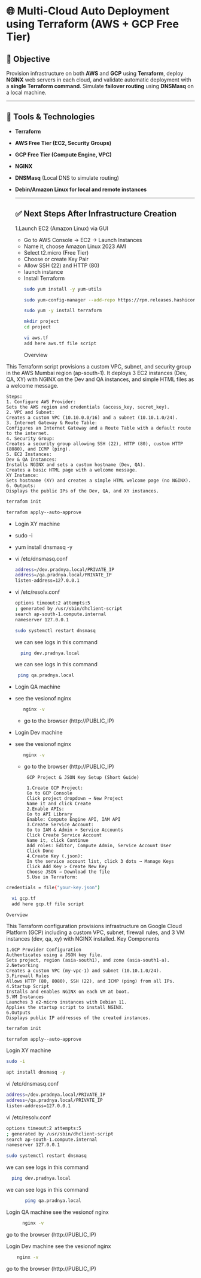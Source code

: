 # 🌐 Multi-Cloud Auto Deployment using Terraform (AWS + GCP Free Tier)

## 📌 Objective
Provision infrastructure on both **AWS** and **GCP** using **Terraform**, deploy **NGINX** web servers in each cloud, and validate automatic deployment with a **single Terraform command**. Simulate **failover routing** using **DNSMasq** on a local machine.

---

## 🧰 Tools & Technologies

- **Terraform**
- **AWS Free Tier (EC2, Security Groups)**
- **GCP Free Tier (Compute Engine, VPC)**
- **NGINX**
- **DNSMasq** (Local DNS to simulate routing)
- **Debin/Amazon Linux for local and remote instances**

  ---

  ## ✅ Next Steps After Infrastructure Creation
  1.Launch EC2 (Amazon Linux) via GUI
  - Go to AWS Console → EC2 → Launch Instances
  - Name it, choose Amazon Linux 2023 AMI
  - Select t2.micro (Free Tier)
  - Choose or create Key Pair
  - Allow SSH (22) and HTTP (80)
  - launch instance
  - Install Terraform
    ```bash
    sudo yum install -y yum-utils
    ```
    ```bash
    sudo yum-config-manager --add-repo https://rpm.releases.hashicorp.com/AmazonLinux/hashicorp.repo
    ```
    ```bash
    sudo yum -y install terraform
    ```
    ```bash
    mkdir project
    cd project
    ```
    ```bash
    vi aws.tf
    add here aws.tf file script
    ```
     Overview
  
 This Terraform script provisions a custom VPC, subnet, and security group in the AWS Mumbai region (ap-south-1). It deploys 3 EC2 instances (Dev, QA, XY) with NGINX on the Dev and QA instances, and simple HTML files as a welcome message.

    Steps:
    1. Configure AWS Provider:
    Sets the AWS region and credentials (access_key, secret_key).
    2. VPC and Subnet:
    Creates a custom VPC (10.10.0.0/16) and a subnet (10.10.1.0/24).
    3. Internet Gateway & Route Table:
    Configures an Internet Gateway and a Route Table with a default route to the internet.
    4. Security Group:
    Creates a security group allowing SSH (22), HTTP (80), custom HTTP (8080), and ICMP (ping).
    5. EC2 Instances:
    Dev & QA Instances:
    Installs NGINX and sets a custom hostname (Dev, QA).
    Creates a basic HTML page with a welcome message.
    XY Instance:
    Sets hostname (XY) and creates a simple HTML welcome page (no NGINX).
    6. Outputs:
    Displays the public IPs of the Dev, QA, and XY instances.
```bash
terrafom init
```
```bash
terrafom apply--auto-approve
```
- Login XY machine
- sudo -i
- yum install dnsmasq -y
- vi /etc/dnsmasq.conf
   ```bash
   address=/dev.pradnya.local/PRIVATE_IP
   address=/qa.pradnya.local/PRIVATE_IP
   listen-address=127.0.0.1
   ```
- vi /etc/resolv.conf
   ```bash
   options timeout:2 attempts:5
   ; generated by /usr/sbin/dhclient-script
   search ap-south-1.compute.internal
   nameserver 127.0.0.1
   ```
  ```bash
  sudo systemctl restart dnsmasq
  ```
  we can see logs in this command 
   ```bash
     ping dev.pradnya.local
  ```
   we can see logs in this command 
    ```bash
     ping qa.pradnya.local
  ```
- Login QA machine
- see the vesionof nginx
   ```bash
      nginx -v
     ```
    - go to the browser (http://PUBLIC_IP)
     
- Login Dev machine
- see the vesionof nginx
   ```bash
      nginx -v
     ```
   - go to the browser (http://PUBLIC_IP)
     
          GCP Project & JSON Key Setup (Short Guide)
      
          1.Create GCP Project:
          Go to GCP Console
          Click project dropdown → New Project
          Name it and click Create
          2.Enable APIs:
          Go to API Library
          Enable: Compute Engine API, IAM API
          3.Create Service Account:
          Go to IAM & Admin > Service Accounts
          Click Create Service Account
          Name it, click Continue
          Add roles: Editor, Compute Admin, Service Account User
          Click Done
          4.Create Key (.json):
          In the service account list, click 3 dots → Manage Keys
          Click Add Key > Create New Key
          Choose JSON → Download the file
          5.Use in Terraform:
 ```bash
credentials = file("your-key.json")
 ```
  ```bash
    vi gcp.tf
    add here gcp.tf file script
   ```
    Overview
  
This Terraform configuration provisions infrastructure on Google Cloud Platform (GCP) including a custom VPC, subnet, firewall rules, and 3 VM instances (dev, qa, xy) with NGINX installed.
Key Components

    1.GCP Provider Configuration
    Authenticates using a JSON key file.
    Sets project, region (asia-south1), and zone (asia-south1-a).
    2.Networking
    Creates a custom VPC (my-vpc-1) and subnet (10.10.1.0/24).
    3.Firewall Rules
    Allows HTTP (80, 8080), SSH (22), and ICMP (ping) from all IPs.
    4.Startup Script
    Installs and enables NGINX on each VM at boot.
    5.VM Instances
    Launches 3 e2-micro instances with Debian 11.
    Applies the startup script to install NGINX.
    6.Outputs
    Displays public IP addresses of the created instances.

   ```bash
   terrafom init
  ```
  ```bash
  terrafom apply--auto-approve
  ```
 Login XY machine
   ```bash
   sudo -i
   ```
  ```bash
  apt install dnsmasq -y
  ```
 vi /etc/dnsmasq.conf
   ```bash
   address=/dev.pradnya.local/PRIVATE_IP
   address=/qa.pradnya.local/PRIVATE_IP
   listen-address=127.0.0.1
   ```
  vi /etc/resolv.conf
   ```bash
   options timeout:2 attempts:5
   ; generated by /usr/sbin/dhclient-script
   search ap-south-1.compute.internal
   nameserver 127.0.0.1
   ```
  ```bash
  sudo systemctl restart dnsmasq
  ```
  we can see logs in this command 
   ```bash
     ping dev.pradnya.local
  ```
   we can see logs in this command 
   ```bash
          ping qa.pradnya.local
   ```
  Login QA machine
  see the vesionof nginx
  ```bash
        nginx -v
  ```
  go to the browser (http://PUBLIC_IP)
     
 Login Dev machine
 see the vesionof nginx
   ```bash
       nginx -v
   ```
   go to the browser (http://PUBLIC_IP)
  
 



  
    
  
